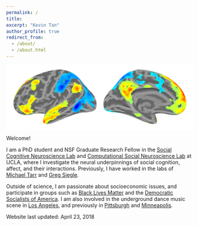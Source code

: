 ```yaml
---
permalink: /
title:
excerpt: "Kevin Tan"
author_profile: true
redirect_from: 
  - /about/
  - /about.html
---
```

<img style="display:block; margin-left: auto; margin-right: auto" title="These are the two main brain networks that underlie social cognition. The Default-Mode Network is shown in warm colors, while the Mirror Neuron System is shown in cool colors" src='/images/WH21_white.png'>

Welcome!

I am a PhD student and NSF Graduate Research Fellow in the [Social Cognitive Neuroscience Lab](http://www.scn.ucla.edu) and [Computational Social Neuroscience Lab](http://csnlab.org) at UCLA, where I investigate the neural underpinnings of social cognition, affect, and their interactions. Previously, I have worked in the labs of [Michael Tarr](http://tarrlab.org) and [Greg Siegle](http://www.wpic.pitt.edu/research/pican/). 

Outside of science, I am passionate about socioeconomic issues, and participate in groups such as [Black Lives Matter](https://blacklivesmatter.com/) and the [Democratic Socialists of America](http://www.dsausa.org/). I am also involved in the underground dance music scene in [Los Angeles](https://www.kcet.org/shows/real-scenes/episodes/los-angeles), and previously in [Pittsburgh](http://www.electronicbeats.net/hot-mass-pittsburgh) and [Minneapolis](https://blog.thecurrent.org/2016/11/is-minneapolis-techno-having-a-renaissance).

Website last updated: April 23, 2018